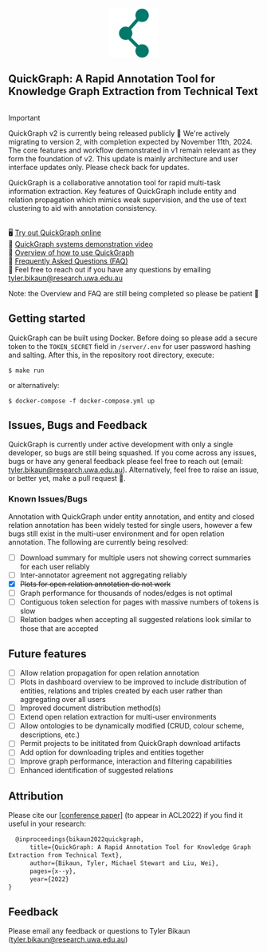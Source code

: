 <div style="display:flex;align-items:center;flex-direction:column;justify-content:center">
<img src="quickgraph_logo.png" width="100">
<h2>
QuickGraph: A Rapid Annotation Tool for Knowledge Graph Extraction from Technical Text</h2>
</div>

> [!IMPORTANT]
> QuickGraph v2 is currently being released publicly 🚧
> We're actively migrating to version 2, with completion expected by November 11th, 2024. The core features and workflow demonstrated in v1 remain relevant as they form the foundation of v2. This update is mainly architecture and user interface updates only. Please check back for updates.

QuickGraph is a collaborative annotation tool for rapid multi-task information extraction. Key features of QuickGraph include entity and relation propagation which mimics weak supervision, and the use of text clustering to aid with annotation consistency. <br/><br/>

  🖥 [Try out QuickGraph online](https://quickgraph.nlp-tlp.org)<br/>
  🎥 [QuickGraph systems demonstration video](https://youtu.be/DTWrR67-nCU)<br/>
  📌 [Overview of how to use QuickGraph](https://github.com/nlp-tlp/quickgraph/blob/main/About.md)<br/>
  📌 [Frequently Asked Questions (FAQ)](https://github.com/nlp-tlp/quickgraph/blob/main/FAQ.md)<br/>
  📨 Feel free to reach out if you have any questions by emailing tyler.bikaun@research.uwa.edu.au<br/>

Note: the Overview and FAQ are still being completed so please be patient 🙂

## Getting started

QuickGraph can be built using Docker. Before doing so please add a secure token to the `TOKEN_SECRET` field in `/server/.env` for user password hashing and salting. After this, in the repository root directory, execute:

```
$ make run
```

or alternatively:

```
$ docker-compose -f docker-compose.yml up
```

## Issues, Bugs and Feedback
QuickGraph is currently under active development with only a single developer, so bugs are still being squashed. If you come across any issues, bugs or have any general feedback please feel free to reach out (email: tyler.bikaun@research.uwa.edu.au). Alternatively, feel free to raise an issue, or better yet, make a pull request 🙂.

### Known Issues/Bugs
Annotation with QuickGraph under entity annotation, and entity and closed relation annotation has been widely tested for single users, however a few bugs still exist in the multi-user environment and for open relation annotation. The following are currently being resolved:
- [ ] Download summary for multiple users not showing correct summaries for each user reliably
- [ ] Inter-annotator agreement not aggregating reliably
- [x] ~~Plots for open relation annotation do not work~~
- [ ] Graph performance for thousands of nodes/edges is not optimal
- [ ] Contiguous token selection for pages with massive numbers of tokens is slow
- [ ] Relation badges when accepting all suggested relations look similar to those that are accepted

## Future features
- [ ] Allow relation propagation for open relation annotation
- [ ] Plots in dashboard overview to be improved to include distribution of entities, relations and triples created by each user rather than aggregating over all users
- [ ] Improved document distribution method(s)
- [ ] Extend open relation extraction for multi-user environments
- [ ] Allow ontologies to be dynamically modified (CRUD, colour scheme, descriptions, etc.)
- [ ] Permit projects to be inititated from QuickGraph download artifacts
- [ ] Add option for downloading triples and entities together
- [ ] Improve graph performance, interaction and filtering capabilities
- [ ] Enhanced identification of suggested relations
## Attribution

Please cite our [[conference paper]](https://arxiv.org/abs/####.#####) (to appear in ACL2022) if you find it useful in your research:

```
  @inproceedings{bikaun2022quickgraph,
      title={QuickGraph: A Rapid Annotation Tool for Knowledge Graph Extraction from Technical Text},
      author={Bikaun, Tyler, Michael Stewart and Liu, Wei},
      pages={x--y},
      year={2022}
}
```

## Feedback

Please email any feedback or questions to Tyler Bikaun (tyler.bikaun@research.uwa.edu.au)

